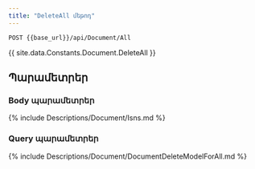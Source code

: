 ```yaml
---
title: "DeleteAll մեթոդ" 
---
```


`POST {{base_url}}/api/Document/All`

{{ site.data.Constants.Document.DeleteAll }}

## Պարամետրեր

### Body պարամետրեր

{% include Descriptions/Document/Isns.md %}

### Query պարամետրեր

{% include Descriptions/Document/DocumentDeleteModelForAll.md %}
